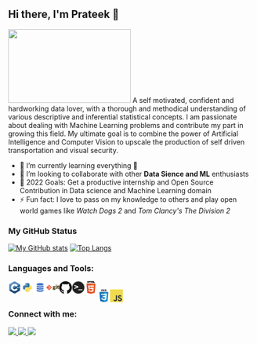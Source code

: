 ## Hi there, I'm Prateek  👋

<img width="250px" height="150px" src="https://media.giphy.com/media/f3iwJFOVOwuy7K6FFw/giphy.gif" />
A self motivated, confident and hardworking data lover, with a thorough and methodical understanding of various descriptive and inferential statistical concepts. I am passionate about dealing with Machine Learning problems and contribute my part in growing this field. My ultimate goal is to combine the power of Artificial Intelligence and Computer Vision to upscale the production of self driven transportation and visual security.

- 🌱 I’m currently learning everything 🤣
- 👯 I’m looking to collaborate with other **Data Sience and ML** enthusiasts
- 🥅 2022 Goals: Get a productive internship and Open Source Contribution in Data science and Machine Learning domain
- ⚡ Fun fact: I love to pass on my knowledge to others and play open world games like *Watch Dogs 2* and *Tom Clancy's The Division 2*

### My GitHub Status

[![My GitHub stats](https://github-readme-stats.vercel.app/api?username=Intangible-pg18&show_icons=true&theme=vision-friendly-dark&count_private=true&cache_seconds=1800)](https://github.com/anuraghazra/github-readme-stats) [![Top Langs](https://github-readme-stats.vercel.app/api/top-langs/?username=Intangible-pg18&layout=compact&langs_count=10)](https://github.com/anuraghazra/github-readme-stats)
    
### Languages and Tools:

<img align="left" alt="C++" width="26px" src="https://raw.githubusercontent.com/github/explore/80688e429a7d4ef2fca1e82350fe8e3517d3494d/topics/cpp/cpp.png" />
<img align="left" alt="Python" width="26px" src="https://raw.githubusercontent.com/github/explore/80688e429a7d4ef2fca1e82350fe8e3517d3494d/topics/python/python.png" />
<img align="left" alt="T-SQL" width="26px" src="https://raw.githubusercontent.com/github/explore/80688e429a7d4ef2fca1e82350fe8e3517d3494d/topics/sql/sql.png" />

<img align="left" alt="Git" width="26px" src="https://raw.githubusercontent.com/github/explore/80688e429a7d4ef2fca1e82350fe8e3517d3494d/topics/git/git.png" />
<img align="left" alt="GitHub" width="26px" src="https://raw.githubusercontent.com/github/explore/78df643247d429f6cc873026c0622819ad797942/topics/github/github.png" />
<img align="left" alt="Terminal" width="26px" src="https://raw.githubusercontent.com/github/explore/80688e429a7d4ef2fca1e82350fe8e3517d3494d/topics/terminal/terminal.png" />
<img align="left" alt="Terminal" width="26px" src="https://raw.githubusercontent.com/github/explore/80688e429a7d4ef2fca1e82350fe8e3517d3494d/topics/html/html.png" />
<br />
<img align="left" alt="Terminal" width="26px" src="https://raw.githubusercontent.com/github/explore/80688e429a7d4ef2fca1e82350fe8e3517d3494d/topics/css/css.png" />
<img align="left" alt="Terminal" width="26px" src="https://raw.githubusercontent.com/github/explore/80688e429a7d4ef2fca1e82350fe8e3517d3494d/topics/javascript/javascript.png" />

<br />

### Connect with me:

<a href="https://twitter.com/Intangible_pg18"><img src="https://cdn.jsdelivr.net/npm/simple-icons@v3/icons/twitter.svg" width="22px"/>    <a href="https://www.linkedin.com/in/prateek-shukla-34267718b"><img src="https://cdn.jsdelivr.net/npm/simple-icons@v3/icons/linkedin.svg" width="22px"/>   <a href="https://www.instagram.com/intangible_pg18/"><img src="https://cdn.jsdelivr.net/npm/simple-icons@v3/icons/instagram.svg" width="22px"/>
